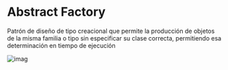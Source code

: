 # Abstract Factory
Patrón de diseño de tipo creacional que permite la producción de objetos de la misma familia o tipo sin especificar su clase correcta, permitiendo esa determinación en tiempo de ejecución


![imag](https://static.platzi.com/media/user_upload/AbsFactoryTanx-20cbac36-12fb-42f8-ac11-edd03d458e9c.jpg)

